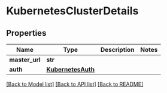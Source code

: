 # KubernetesClusterDetails

## Properties
Name | Type | Description | Notes
------------ | ------------- | ------------- | -------------
**master_url** | **str** |  | 
**auth** | [**KubernetesAuth**](KubernetesAuth.md) |  | 

[[Back to Model list]](../README.md#documentation-for-models) [[Back to API list]](../README.md#documentation-for-api-endpoints) [[Back to README]](../README.md)

